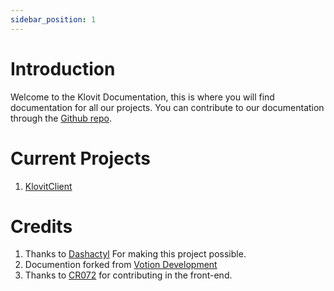 ```yaml
---
sidebar_position: 1
---
```


# Introduction

Welcome to the Klovit Documentation, this is where you will find documentation for all our projects. You can contribute to our documentation through the [Github repo](https://github.com/Klovit/docs).

# Current Projects
1. [KlovitClient](https://docs.klovit.tech/docs/KlovitClient/Introduction)
# Credits
1. Thanks to [Dashactyl](https://github.com/votion-development/dashactyl) For making this project possible.
2. Documention forked from [Votion Development](https://docs.votion.dev)
3. Thanks to [CR072](https://cr072.holaclient.tech) for contributing in the front-end.